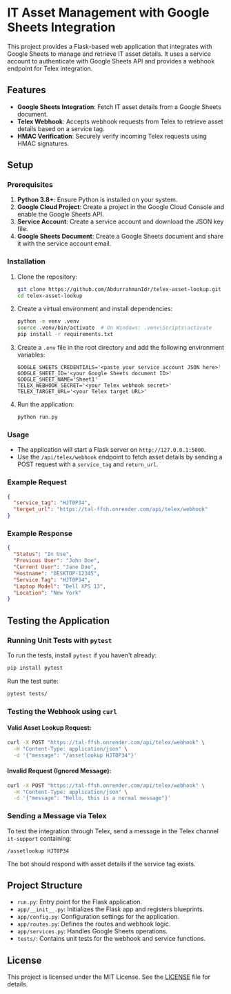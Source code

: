 # IT Asset Management with Google Sheets Integration

This project provides a Flask-based web application that integrates with Google Sheets to manage and retrieve IT asset details. It uses a service account to authenticate with Google Sheets API and provides a webhook endpoint for Telex integration.

## Features

- **Google Sheets Integration**: Fetch IT asset details from a Google Sheets document.
- **Telex Webhook**: Accepts webhook requests from Telex to retrieve asset details based on a service tag.
- **HMAC Verification**: Securely verify incoming Telex requests using HMAC signatures.

## Setup

### Prerequisites

1. **Python 3.8+**: Ensure Python is installed on your system.
2. **Google Cloud Project**: Create a project in the Google Cloud Console and enable the Google Sheets API.
3. **Service Account**: Create a service account and download the JSON key file.
4. **Google Sheets Document**: Create a Google Sheets document and share it with the service account email.

### Installation

1. Clone the repository:
   ```bash
   git clone https://github.com/AbdurrahmanIdr/telex-asset-lookup.git
   cd telex-asset-lookup
   ```

2. Create a virtual environment and install dependencies:
   ```bash
   python -m venv .venv
   source .venv/bin/activate  # On Windows: .venv\Scripts\activate
   pip install -r requirements.txt
   ```

3. Create a `.env` file in the root directory and add the following environment variables:
   ```env
   GOOGLE_SHEETS_CREDENTIALS='<paste your service account JSON here>'
   GOOGLE_SHEET_ID='<your Google Sheets document ID>'
   GOOGLE_SHEET_NAME='Sheet1'
   TELEX_WEBHOOK_SECRET='<your Telex webhook secret>'
   TELEX_TARGET_URL='<your Telex target URL>'
   ```

4. Run the application:
   ```bash
   python run.py
   ```

### Usage

- The application will start a Flask server on `http://127.0.0.1:5000`.
- Use the `/api/telex/webhook` endpoint to fetch asset details by sending a POST request with a `service_tag` and `return_url`.

### Example Request

```json
{
  "service_tag": "HJT0P34",
  "terget_url": "https://tal-ffsh.onrender.com/api/telex/webhook"
}
```

### Example Response

```json
{
  "Status": "In Use",
  "Previous User": "John Doe",
  "Current User": "Jane Doe",
  "Hostname": "DESKTOP-12345",
  "Service Tag": "HJT0P34",
  "Laptop Model": "Dell XPS 13",
  "Location": "New York"
}
```

## Testing the Application

### Running Unit Tests with `pytest`

To run the tests, install `pytest` if you haven't already:
```bash
pip install pytest
```

Run the test suite:
```bash
pytest tests/
```

### Testing the Webhook using `curl`

#### Valid Asset Lookup Request:
```bash
curl -X POST "https://tal-ffsh.onrender.com/api/telex/webhook" \
  -H "Content-Type: application/json" \
  -d '{"message": "/assetlookup HJT0P34"}'
```

#### Invalid Request (Ignored Message):
```bash
curl -X POST "https://tal-ffsh.onrender.com/api/telex/webhook" \
  -H "Content-Type: application/json" \
  -d '{"message": "Hello, this is a normal message"}'
```

### Sending a Message via Telex

To test the integration through Telex, send a message in the Telex  channel `it-support` containing:
```
/assetlookup HJT0P34
```
The bot should respond with asset details if the service tag exists.

## Project Structure

- `run.py`: Entry point for the Flask application.
- `app/__init__.py`: Initializes the Flask app and registers blueprints.
- `app/config.py`: Configuration settings for the application.
- `app/routes.py`: Defines the routes and webhook logic.
- `app/services.py`: Handles Google Sheets operations.
- `tests/`: Contains unit tests for the webhook and service functions.

## License

This project is licensed under the MIT License. See the [LICENSE](LICENSE) file for details.
